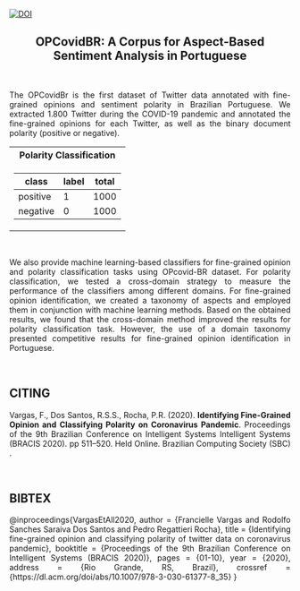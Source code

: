 [![DOI](https://zenodo.org/badge/DOI/10.5281/zenodo.10794040.svg)](https://doi.org/10.5281/zenodo.10794041)

<h2 align="center"> OPCovidBR: A Corpus for Aspect-Based Sentiment Analysis in Portuguese</h2>  
<br>
<p align="justify"> The OPCovidBr is the first dataset of Twitter data annotated with fine-grained opinions and sentiment polarity in Brazilian Portuguese. We extracted 1.800 Twitter during the COVID-19 pandemic and annotated the fine-grained opinions for each Twitter, as well as the binary document polarity (positive or negative). </p>


<div align="center">
<table> 
  <tr><th>Polarity Classification</th></tr>
<tr><td>

|class|label|total|
|--|--|--|  
|positive|1|1000| 
|negative|0|1000| 

</td></tr></table>
</div>

</br>
<p align="justify"> We also provide machine learning-based classifiers for fine-grained opinion and polarity classification tasks using OPcovid-BR dataset. For polarity classification, we tested a cross-domain strategy to measure the performance of the classifiers among different domains. For fine-grained opinion identification, we created a taxonomy of aspects and employed them in conjunction with machine learning methods. Based on the obtained results, we found that the cross-domain method improved the results for polarity classification task. However, the use of a domain taxonomy presented competitive results for fine-grained opinion identification in Portuguese. </p>

<br>
<h2 align="left"> CITING </h2>
<p align="justify"> Vargas, F., Dos Santos, R.S.S., Rocha, P.R. (2020). <b>Identifying Fine-Grained Opinion and Classifying Polarity on Coronavirus Pandemic</b>. Proceedings of the 9th Brazilian Conference on Intelligent Systems Intelligent Systems (BRACIS 2020). pp 511–520. Held Online. Brazilian Computing Society (SBC) <https://dl.acm.org/doi/abs/10.1007/978-3-030-61377-8_35>. 
</p>

</br>

<h2 align="left"> BIBTEX </h2>
<p align="justify">
@inproceedings{VargasEtAll2020,
  author    = {Francielle Vargas and
               Rodolfo Sanches Saraiva Dos Santos and
               Pedro Regattieri Rocha},
  title     = {Identifying fine-grained opinion and classifying polarity of twitter data on coronavirus pandemic},
  booktitle = {Proceedings of the 9th Brazilian Conference on Intelligent Systems (BRACIS 2020)},
  pages     = {01-10},
  year      = {2020},
  address   = {Rio Grande, RS, Brazil},
  crossref  = {https://dl.acm.org/doi/abs/10.1007/978-3-030-61377-8_35}
}
</p>

</br>


